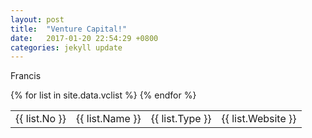 ```yaml
---
layout: post
title:  "Venture Capital!"
date:   2017-01-20 22:54:29 +0800
categories: jekyll update
---
```


Francis

<table>
{% for list in site.data.vclist %}
  <tr>
   <td>
        {{ list.No }}
    </td>
     <td>
        {{ list.Name }}
    </td>
      <td>
        {{ list.Type }}
    </td>
    <td>
        {{ list.Website }}
    </td>
  </tr>
{% endfor %}
</table>
